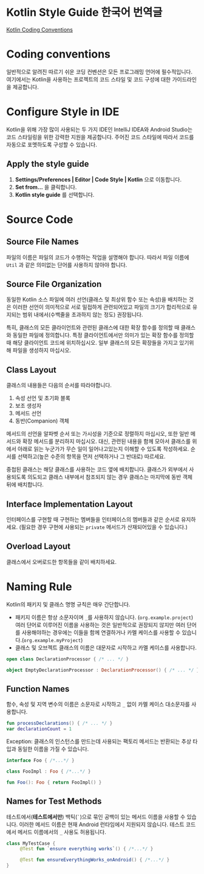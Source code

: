 # Kotlin Style Guide 한국어 번역글

[Kotlin Coding Conventions](https://kotlinlang.org/docs/coding-conventions.html) 

# Coding conventions
일반적으로 알려진 따르기 쉬운 코딩 컨벤션은 모든 프로그래밍 언어에 필수적입니다. 여기에서는 Kotlin을 사용하는 프로젝트의 코드 스타일 및 코드 구성에 대한 가이드라인을 제공합니다.

# Configure Style in IDE
Kotlin을 위해 가장 많이 사용되는 두 가지 IDE인 IntelliJ IDEA와 Android Studio는 코드 스타일링을 위한 강력한 지원을 제공합니다. 주어진 코드 스타일에 따라서 코드를 자동으로 포멧하도록 구성할 수 있습니다.

## Apply the style guide
1. **Settings/Preferences | Editor | Code Style | Kotlin** 으로 이동합니다.
2. **Set from...** 을 클릭합니다.
3. **Kotlin style guide** 를 선택합니다.

# Source Code

## Source File Names

파일의 이름은 파일의 코드가 수행하는 작업을 설명해야 합니다. 따라서 파일 이름에 `Util` 과 같은 의미없는 단어를 사용하지 않아야 합니다.


## Source File Organization
동일한 Kotlin 소스 파일에 여러 선언(클래스 및 최상위 함수 또는 속성)을 배치하는 것은 이러한 선언이 의미적으로 서로 밀접하게 관련되어있고 파일의 크기가 합리적으로 유지되는 범위 내에서(수백줄을 초과하지 않는 정도) 권장됩니다.

특히, 클래스의 모든 클라이언트와 관련된 클래스에 대한 확장 함수를 정의할 때 클래스와 동일한 파일에 정의합니다. 특정 클라이언트에서만 의미가 있는 확장 함수를 정의할 때 해당 클라이언트 코드에 위치하십시오. 일부 클래스의 모든 확장들을 가지고 있기위해 파일을 생성하지 마십시오.

## Class Layout
클래스의 내용들은 다음의 순서를 따라야합니다.
1. 속성 선언 및 초기화 블록
2. 보조 생성자
3. 메서드 선언
4. 동반(Companion) 객체

메서드의 선언을 알파벳 순서 또는 가시성을 기준으로 정렬하지 마십시오, 또한 일반 메서드와 확장 메서드를 분리하지 마십시오. 
대신, 관련된 내용을 함께 모아서 클래스를 위에서 아래로 읽는 누군가가 무슨 일이 일어나고있는지 이해할 수 있도록 작성하세요. 순서를 선택하고(높은 수준의 항목을 먼저 선택하거나 그 반대로) 따르세요.

중첩된 클래스는 해당 클래스를 사용하는 코드 옆에 배치합니다. 클래스가 외부에서 사용되도록 의도되고 클래스 내부에서 참조되지 않는 경우 클래스는 마지막에 동반 객체 뒤에 배치합니다.

## Interface Implementation Layout
인터페이스를 구현할 때 구현하는 멤버들을 인터페이스의 멤버들과 같은 순서로 유지하세요. (필요한 경우 구현에 사용되는 `private` 메서드가 산재되어있을 수 있습니다.)

## Overload Layout
클래스에서 오버로드한 항목들을 같이 배치하세요.

# Naming Rule
Kotlin의 패키지 및 클래스 명명 규칙은 매우 간단합니다.

- 패키지 이름은 항상 소문자이며 `_`를 사용하지 않습니다. (`org.example.project`) 여러 단어로 이루어진 이름을 사용하는 것은 일반적으로 권장되지 않지만 여러 단어를 사용해야하는 경우에는 이들을 함께 연결하거나 카멜 케이스를 사용할 수 있습니다.(`org.example.myProject`)
- 클래스 및 오브젝트 클래스의 이름은 대문자로 시작하고 카멜 케이스를 사용합니다.

```kotlin
open class DeclarationProcessor { /* ... */ }

object EmptyDeclarationProcessor : DeclarationProcessor() { /* ... */ }
```

## Function Names
함수, 속성 및 지역 변수의 이름은 소문자로 시작하고 `_` 없이 카멜 케이스 대소문자를 사용합니다.
```kotlin
fun processDeclarations() { /* ... */ }
var declarationCount = 1
```

Exception: 클래스의 인스턴스를 만드는데 사용되는 팩토리 메서드는 반환되는 추상 타입과 동일한 이름을 가질 수 있습니다.
```kotlin 
interface Foo { /*...*/ }

class FooImpl : Foo { /*...*/ }

fun Foo(): Foo { return FooImpl() }
```

## Names for Test Methods
테스트에서(**테스트에서만**) 백틱(`` ` ``)으로 묶인 공백이 있는 메서드 이름을 사용할 수 있습니다. 이러한 메서드 이름은 현재 Android 런타임에서 지원되지 않습니다. 테스트 코드에서 메서드 이름에서의 `_` 사용도 허용됩니다.
```kotlin
class MyTestCase {
     @Test fun `ensure everything works`() { /*...*/ }

     @Test fun ensureEverythingWorks_onAndroid() { /*...*/ }
}
```
